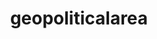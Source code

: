 ---
layout: wrapper_text
category: datasets

# Basic
identifier: "100,800"
title: "geopoliticalarea"
describedBy: ""
description: "Geo-Political TAGS consist of two-letter codes for countries and world regions. The country codes are taken from the Federal Information Processing Standards Publication No. 10 (FIPS). Some of the Regional TAGS are based strictly on geographic locations while others are based on political regions"
programCode:
  - "014:009"
bureauCode:
  - "014:00"

# Dates
modified: "2013-11-24"

# POC
poc:
  type: "vcard:Contact"
  fn: "Seratte, Kathlene"
  hasEmail: "mailto:SeratteKA@state.gov"

# Publisher
publisher:
  type: "org:Organization"
  name: "U.S. Department of State"

# Spatiotemporal
spatial: "World"
temporal: "2015-06-04T00:00:01Z/2015-08-01T23:59:59Z"

# Distribution
distribution:
  - type: "dcat:Distribution"
    downloadURL: "http://cadatacatalog.state.gov/storage/f/2013-11-24T20%3A59%3A13.305Z/geopoliticalarea.json"
    mediaType: "application/json"
  - type: "dcat:Distribution"
    accessURL: "http://cadatacatalog.state.gov/storage/f/2013-11-24T20%3A59%3A13.305Z/geopoliticalarea.json"
    format: "JSON"

# Keywords
keyword:
  - "-"
---